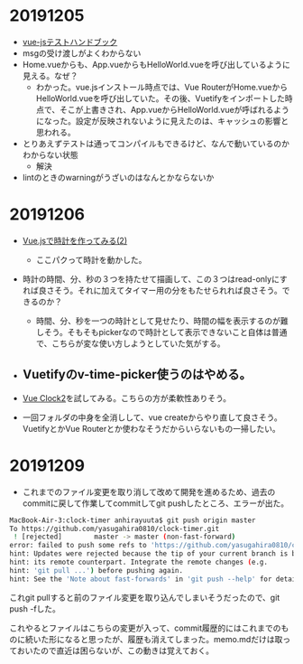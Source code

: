 # 20191205

- [vue-jsテストハンドブック](https://lmiller1990.github.io/vue-testing-handbook/ja/#vue-jsテストハンドブック)
- msgの受け渡しがよくわからない
- Home.vueからも、App.vueからもHelloWorld.vueを呼び出しているように見える。なぜ？
  - わかった。vue.jsインストール時点では、Vue RouterがHome.vueからHelloWorld.vueを呼び出していた。その後、Vuetifyをインポートした時点で、そこが上書きされ、App.vueからHelloWorld.vueが呼ばれるようになった。設定が反映されないように見えたのは、キャッシュの影響と思われる。
- とりあえずテストは通ってコンパイルもできるけど、なんで動いているのかわからない状態
  - 解決
- lintのときのwarningがうざいのはなんとかならないか

# 20191206

- [Vue.jsで時計を作ってみる(2)](https://techtutor.ddns.net/wp/?p=199)

  - ここパクって時計を動かした。

- 時計の時間、分、秒の３つを持たせて描画して、この３つはread-onlyにすれば良さそう。それに加えてタイマー用の分をもたせられれば良さそう。できるのか？

  - 時間、分、秒を一つの時計として見せたり、時間の幅を表示するのが難しそう。そもそもpickerなので時計として表示できないこと自体は普通で、こちらが変な使い方しようとしていた気がする。

- ## Vuetifyのv-time-picker使うのはやめる。

- [Vue Clock2](https://bestvist.github.io/vue-clock2/docs/)を試してみる。こちらの方が柔軟性ありそう。

- 一回フォルダの中身を全消しして、vue createからやり直して良さそう。VuetifyとかVue Routerとか使わなそうだからいらないもの一掃したい。

# 20191209

- これまでのファイル変更を取り消して改めて開発を進めるため、過去のcommitに戻して作業してcommitしてgit pushしたところ、エラーが出た。

```bash
MacBook-Air-3:clock-timer anhirayuuta$ git push origin master
To https://github.com/yasugahira0810/clock-timer.git
 ! [rejected]        master -> master (non-fast-forward)
error: failed to push some refs to 'https://github.com/yasugahira0810/clock-timer.git'
hint: Updates were rejected because the tip of your current branch is behind
hint: its remote counterpart. Integrate the remote changes (e.g.
hint: 'git pull ...') before pushing again.
hint: See the 'Note about fast-forwards' in 'git push --help' for details.
```

これgit pullすると前のファイル変更を取り込んでしまいそうだったので、git push -fした。

これやるとファイルはこちらの変更が入って、commit履歴的にはこれまでのものに続いた形になると思ったが、履歴も消えてしまった。memo.mdだけは取っておいたので直近は困らないが、この動きは覚えておく。